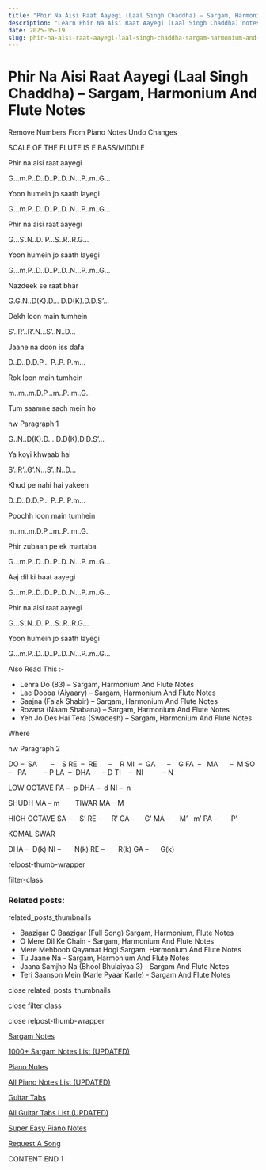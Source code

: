 ```yaml
---
title: "Phir Na Aisi Raat Aayegi (Laal Singh Chaddha) – Sargam, Harmonium And Flute Notes"
description: "Learn Phir Na Aisi Raat Aayegi (Laal Singh Chaddha) notes, sargam, harmonium notations and flute notes. Easy step-by-step tutorial for beginners."
date: 2025-05-19
slug: phir-na-aisi-raat-aayegi-laal-singh-chaddha-sargam-harmonium-and-flute-notes
---
```


# Phir Na Aisi Raat Aayegi (Laal Singh Chaddha) – Sargam, Harmonium And Flute Notes

Remove Numbers From Piano Notes
Undo Changes

SCALE OF THE FLUTE IS E BASS/MIDDLE

Phir na aisi raat aayegi

G…m.P..D..D..P..D..N…P..m..G…

Yoon humein jo saath layegi

G…m.P..D..D..P..D..N…P..m..G…

Phir na aisi raat aayegi

G…S’.N..D..P…S..R..R.G…

Yoon humein jo saath layegi

G…m.P..D..D..P..D..N…P..m..G…

Nazdeek se raat bhar

G.G.N..D(K).D… D.D(K).D.D.S’…

Dekh loon main tumhein

S’..R’..R’.N…S’..N..D…

Jaane na doon iss dafa

D..D..D.D.P… P..P..P.m…

Rok loon main tumhein

m..m..m.D.P…m..P..m..G..

Tum saamne sach mein ho

nw Paragraph 1

G..N..D(K).D… D.D(K).D.D.S’…

Ya koyi khwaab hai

S’..R’..G’.N…S’..N..D…

Khud pe nahi hai yakeen

D..D..D.D.P… P..P..P.m…

Poochh loon main tumhein

m..m..m.D.P…m..P..m..G..

Phir zubaan pe ek martaba

G…m.P..D..D..P..D..N…P..m..G…

Aaj dil ki baat aayegi

G…m.P..D..D..P..D..N…P..m..G…

Phir na aisi raat aayegi

G…S’.N..D..P…S..R..R.G…

Yoon humein jo saath layegi

G…m.P..D..D..P..D..N…P..m..G…

Also Read This :-

* Lehra Do (83) – Sargam, Harmonium And Flute Notes
* Lae Dooba (Aiyaary) – Sargam, Harmonium And Flute Notes
* Saajna (Falak Shabir) – Sargam, Harmonium And Flute Notes
* Rozana (Naam Shabana) – Sargam, Harmonium And Flute Notes
* Yeh Jo Des Hai Tera (Swadesh) – Sargam, Harmonium And Flute Notes

Where

nw Paragraph 2

DO –  SA       –    S
RE  –  RE      –    R
MI  –  GA      –    G
FA  –   MA      –  M
SO  –   PA         – P
LA  –  DHA      – D
TI    –  NI          – N

LOW OCTAVE
PA –  p
DHA –  d
NI –  n

SHUDH MA – m        TIWAR MA – M

HIGH OCTAVE
SA –    S’
RE –     R’
GA –     G’
MA –     M’   m’
PA –       P’

KOMAL SWAR

DHA –  D(k)
NI –       N(k)
RE –       R(k)
GA –      G(k)

relpost-thumb-wrapper

filter-class

### Related posts:

related_posts_thumbnails

* Baazigar O Baazigar (Full Song) Sargam, Harmonium, Flute Notes
* O Mere Dil Ke Chain - Sargam, Harmonium And Flute Notes
* Mere Mehboob Qayamat Hogi Sargam, Harmonium And Flute Notes
* Tu Jaane Na - Sargam, Harmonium And Flute Notes
* Jaana Samjho Na (Bhool Bhulaiyaa 3) - Sargam And Flute Notes
* Teri Saanson Mein (Karle Pyaar Karle) - Sargam And Flute Notes

close related_posts_thumbnails

close filter class

close relpost-thumb-wrapper

[Sargam Notes](https://www.notationsworld.com/sargam-notes.html)

[1000+ Sargam Notes List (UPDATED)](https://www.notationsworld.com/all-songs-list-sargam-notes.html)

[Piano Notes](https://www.notationsworld.com/piano-notes.html)

[All Piano Notes List (UPDATED)](https://www.notationsworld.com/all-songs-list-piano-notes.html)

[Guitar Tabs](https://www.notationsworld.com/guitar-tabs.html)

[All Guitar Tabs List (UPDATED)](https://www.notationsworld.com/all-songs-list-guitar-tabs.html)

[Super Easy Piano Notes](https://studywall.in/)

[Request A Song](https://www.notationsworld.com/request-a-song.html)

CONTENT END 1

